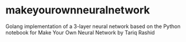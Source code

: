 # makeyourownneuralnetwork
Golang implementation of a 3-layer neural network based on the Python notebook for Make Your Own Neural Network by Tariq Rashid
